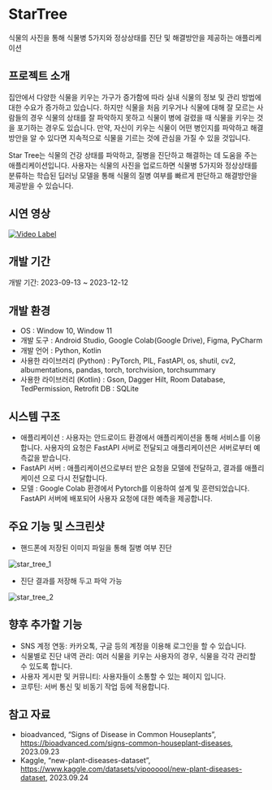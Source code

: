 # StarTree

식물의 사진을 통해 식물병 5가지와 정상상태를 진단 및 해결방안을 제공하는 애플리케이션


## 프로젝트 소개

집안에서 다양한 식물을 키우는 가구가 증가함에 따라 실내 식물의 정보 및 관리 방법에 대한 수요가 증가하고 있습니다. 하지만 식물을 처음 키우거나 식물에 대해 잘 모르는 사람들의 경우 식물의 상태를 잘 파악하지 못하고 식물이 병에 걸렸을 때 식물을 키우는 것을 포기하는 경우도 있습니다. 만약, 자신이 키우는 식물이 어떤 병인지를 파악하고 해결방안을 알 수 있다면 지속적으로 식물을 기르는 것에 관심을 가질 수 있을 것입니다.

Star Tree는 식물의 건강 상태를 파악하고, 질병을 진단하고 해결하는 데 도움을 주는 애플리케이션입니다. 사용자는 식물의 사진을 업로드하면 식물병 5가지와 정상상태를 분류하는 학습된 딥러닝 모델을 통해 식물의 질병 여부를 빠르게 판단하고 해결방안을 제공받을 수 있습니다.


## 시연 영상

[![Video Label](http://img.youtube.com/vi/gwRDJs_bvi8/0.jpg)](https://youtu.be/gwRDJs_bvi8)


## 개발 기간

개발 기간: 2023-09-13 ~ 2023-12-12


## 개발 환경

- OS : Window 10, Window 11
- 개발 도구 : Android Studio, Google Colab(Google Drive), Figma, PyCharm
- 개발 언어 : Python, Kotlin
- 사용한 라이브러리 (Python) : PyTorch, PIL, FastAPI, os, shutil, cv2, albumentations, pandas, torch, torchvision, torchsummary
- 사용한 라이브러리 (Kotlin) : Gson, Dagger Hilt, Room Database, TedPermission, Retrofit
DB : SQLite


## 시스템 구조

-  애플리케이션 : 사용자는 안드로이드 환경에서 애플리케이션을 통해 서비스를 이용합니다. 사용자의 요청은 FastAPI 서버로 전달되고 애플리케이션은 서버로부터 예측값을 받습니다.
-  FastAPI 서버 : 애플리케이션으로부터 받은 요청을 모델에 전달하고, 결과를 애플리케이션 으로 다시 전달합니다.
-  모델 : Google Colab 환경에서 Pytorch를 이용하여 설계 및 훈련되었습니다. FastAPI 서버에 배포되어 사용자 요청에 대한 예측을 제공합니다.


## 주요 기능 및 스크린샷

- 핸드폰에 저장된 이미지 파일을 통해 질병 여부 진단
  
![star_tree_1](https://github.com/glo3omys/StarTree/assets/36217363/15b407e9-4224-43ef-8f56-70fc69ae6b87)

- 진단 결과를 저장해 두고 파악 가능
  
![star_tree_2](https://github.com/glo3omys/StarTree/assets/36217363/a52fc07a-d80d-40b7-b556-3164452fc0d1)


## 향후 추가할 기능

- SNS 계정 연동: 카카오톡, 구글 등의 계정을 이용해 로그인을 할 수 있습니다.
- 식물별로 진단 내역 관리: 여러 식물을 키우는 사용자의 경우, 식물을 각각 관리할 수 있도록 합니다.
- 사용자 게시판 및 커뮤니티: 사용자들이 소통할 수 있는 페이지 입니다.
- 코루틴: 서버 통신 및 비동기 작업 등에 적용합니다.


## 참고 자료

- bioadvanced, “Signs of Disease in Common Houseplants”, https://bioadvanced.com/signs-common-houseplant-diseases, 2023.09.23	
- Kaggle, “new-plant-diseases-dataset”, https://www.kaggle.com/datasets/vipoooool/new-plant-diseases-dataset, 2023.09.24

